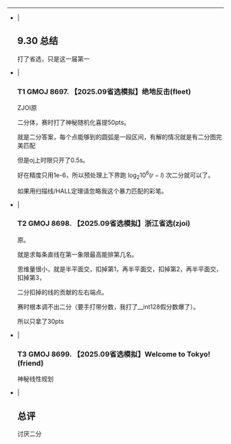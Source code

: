 ---
- |
    ## 9.30 总结

    打了省选，只是这一届第一

- |
    ### T1 GMOJ 8697. 【2025.09省选模拟】绝地反击(fleet)

    ZJOI原

    二分体，赛时打了神秘随机化喜提50pts。

    就是二分答案，每个点能够到的圆弧是一段区间，有解的情况就是有二分图完美匹配

    但是oj上时限只开了0.5s。

    好在精度只用1e-6，所以预处理上下界跑 $\log_2 10^6(r-l)$ 次二分就可以了。

    如果用扫描线/HALL定理请忽略我这个暴力匹配的彩笔。

- |
    ### T2 GMOJ 8698. 【2025.09省选模拟】浙江省选(zjoi)

    原。

    就是求每条直线在第一象限最高能排第几名。

    思维量很小，就是半平面交，扣掉第1，再半平面交，扣掉第2，再半平面交，扣掉第3，

    二分扣掉的线的贡献的左右端点。

    赛时根本调不出二分（要手打带分数，我打了__int128假分数爆了）。

    所以只拿了30pts

- |
    ### T3 GMOJ 8699. 【2025.09省选模拟】Welcome to Tokyo!(friend)

    神秘线性规划

- |
    ## 总评

    讨厌二分
